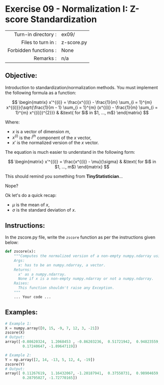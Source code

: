 # Exercise 09 - Normalization I: Z-score Standardization

|                         |                    |
| -----------------------:| ------------------ |
|   Turn-in directory :   |  ex09/             |
|   Files to turn in :    |  z-score.py        |
|   Forbidden functions : |  None              |
|   Remarks :             |  n/a               |

## Objective:
Introduction to standardization/normalization methods.
You must implement the following formula as a function:  

$$
\begin{matrix}
 x'^{(i)} = \frac{x^{(i)} - \frac{1}{m} \sum_{i = 1}^{m} x^{(i)}}{\sqrt{\frac{1}{m - 1} \sum_{i = 1}^{m} (x^{(i)} - \frac{1}{m} \sum_{i = 1}^{m} x^{(i)})^{2}}} & &\text{ for $i$ in $1, ..., m$} 
\end{matrix}
$$

Where:  
- $x$ is a vector of dimension $m$,
- $x^{(i)}$ is the $i^{th}$ component of the $x$ vector,
- $x'$ is the normalized version of the $x$ vector.

The equation is much easier to understand in the following form:

$$
\begin{matrix}
x'^{(i)} = \frac{x^{(i)} - \mu}{\sigma} & &\text{ for $i$ in $1, ..., m$}
\end{matrix}
$$

This should remind you something from **TinyStatistician**...

Nope?  

Ok let's do a quick recap: 
- $\mu$ is the mean of $x$,
- $\sigma$ is the standard deviation of $x$.


## Instructions:
In the zscore.py file, write the `zscore` function as per the instructions given below:
```python
def zscore(x):
    """Computes the normalized version of a non-empty numpy.ndarray using the z-score standardization.
    Args:
      x: has to be an numpy.ndarray, a vector.
    Returns:
      x' as a numpy.ndarray. 
      None if x is a non-empty numpy.ndarray or not a numpy.ndarray.
    Raises:
      This function shouldn't raise any Exception.
    """
    ... Your code ...
```

## Examples:
```python
# Example 1:
X = numpy.array([0, 15, -9, 7, 12, 3, -21])
zscore(X)
# Output:
array([-0.08620324,  1.2068453 , -0.86203236,  0.51721942,  0.94823559,
        0.17240647, -1.89647119])

# Example 2:
Y = np.array([2, 14, -13, 5, 12, 4, -19])
zscore(Y)
# Output:
array([ 0.11267619,  1.16432067, -1.20187941,  0.37558731,  0.98904659,
        0.28795027, -1.72770165])
```